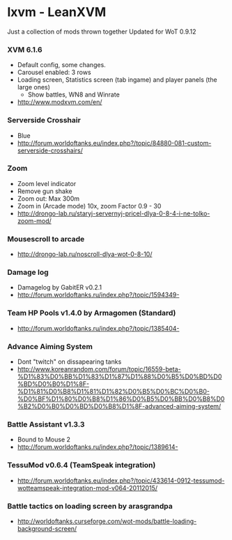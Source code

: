 # lxvm - LeanXVM
Just a collection of mods thrown together
Updated for WoT 0.9.12

### XVM 6.1.6
- Default config, some changes.
- Carousel enabled: 3 rows
- Loading screen, Statistics screen (tab ingame) and player panels (the large ones)
	- Show battles, WN8 and Winrate
- http://www.modxvm.com/en/

### Serverside Crosshair
- Blue
- http://forum.worldoftanks.eu/index.php?/topic/84880-081-custom-serverside-crosshairs/

### Zoom
- Zoom level indicator
- Remove gun shake
- Zoom out: Max 300m
- Zoom in (Arcade mode) 10x, zoom Factor 0.9 - 30
- http://drongo-lab.ru/staryj-servernyj-pricel-dlya-0-8-4-i-ne-tolko-zoom-mod/

### Mousescroll to arcade
- http://drongo-lab.ru/noscroll-dlya-wot-0-8-10/

### Damage log
- Damagelog by GabitER v0.2.1
- http://forum.worldoftanks.ru/index.php?/topic/1594349-

### Team HP Pools v1.4.0 by Armagomen (Standard)
- http://forum.worldoftanks.ru/index.php?/topic/1385404-

### Advance Aiming System
- Dont "twitch" on dissapearing tanks
- http://www.koreanrandom.com/forum/topic/16559-beta-%D1%83%D0%BB%D1%83%D1%87%D1%88%D0%B5%D0%BD%D0%BD%D0%B0%D1%8F-%D1%81%D0%B8%D1%81%D1%82%D0%B5%D0%BC%D0%B0-%D0%BF%D1%80%D0%B8%D1%86%D0%B5%D0%BB%D0%B8%D0%B2%D0%B0%D0%BD%D0%B8%D1%8F-advanced-aiming-system/

### Battle Assistant v1.3.3
- Bound to Mouse 2
- http://forum.worldoftanks.ru/index.php?/topic/1389614-

### TessuMod v0.6.4 (TeamSpeak integration)
 - http://forum.worldoftanks.eu/index.php?/topic/433614-0912-tessumod-wotteamspeak-integration-mod-v064-20112015/

### Battle tactics on loading screen by arasgrandpa
- http://worldoftanks.curseforge.com/wot-mods/battle-loading-background-screen/